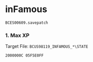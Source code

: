 #  inFamous 

`BCES00609.savepatch`

### 1. Max XP

Target File: `BCUS98119_INFAMOUS_*\STATE`

```
2000000C 05F5E0FF
```


